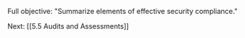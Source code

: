 Full objective: "Summarize elements of effective security compliance."



Next: [[5.5 Audits and Assessments]]